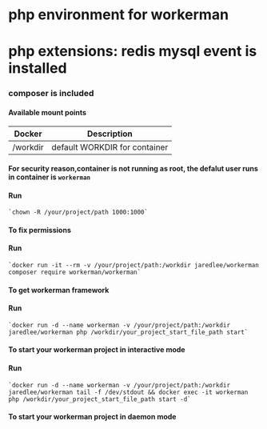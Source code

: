 # php environment for workerman 
# php extensions: redis mysql event is installed

### composer is included

#### Available mount points

| Docker              | Description |
|---------------------|-------------|
| /workdir | default WORKDIR for container |

#### For security reason,container is not running as root, the defalut user runs in container is `workerman`

#### Run 

    `chown -R /your/project/path 1000:1000` 

#### To fix permissions


#### Run 

    `docker run -it --rm -v /your/project/path:/workdir jaredlee/workerman composer require workerman/workerman` 

#### To get workerman framework


#### Run 

    `docker run -d --name workerman -v /your/project/path:/workdir jaredlee/workerman php /workdir/your_project_start_file_path start` 
  
#### To start your workerman project in interactive mode 


#### Run 

    `docker run -d --name workerman -v /your/project/path:/workdir jaredlee/workerman tail -f /dev/stdout && docker exec -it workerman php /workdir/your_project_start_file_path start -d` 

#### To start your workerman project in daemon mode
